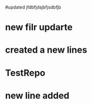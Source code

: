#updated jfdbfjdsjbfjsdbfjb
# new filr updarte

# created a new lines


# TestRepo
# new line added

